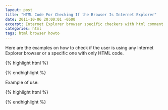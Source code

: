 ```yaml
---
layout: post
title: "HTML Code For Checking If the Browser Is Internet Explorer"
date: 2011-10-06 20:00:01 -0500
excerpt: Internet Explorer browser specific checkers with html comment code
categories: html
tags: html browser howto
---
```

Here are the examples on how to check if the user is using any Internet Explorer browser or a specific one with only HTML code.  

{% highlight html %}
<!--[if IE]>
   This checks for Internet Explorer
<![endif]-->

<!--[if lte IE 6]>    
  This checks for less than or equal to Internet Explorer 6
<![endif]-->

<!--[if IE 7]>
  This checks for Internet Explorer 7
<![endif]-->
{% endhighlight %}

Example of use:  

{% highlight html %}
<!--[if lte IE 6]>
    <link rel="stylesheet" type="text/css" href="/css/ie6-hacks.css" />
<![endif]-->
{% endhighlight %}
